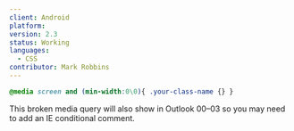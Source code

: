 ```yaml
---
client: Android
platform:
version: 2.3
status: Working
languages:
  - CSS
contributor: Mark Robbins
---
```


```css
@media screen and (min-width:0\0){ .your-class-name {} }
```

This broken media query will also show in Outlook 00–03 so you may need to add an IE conditional comment.
